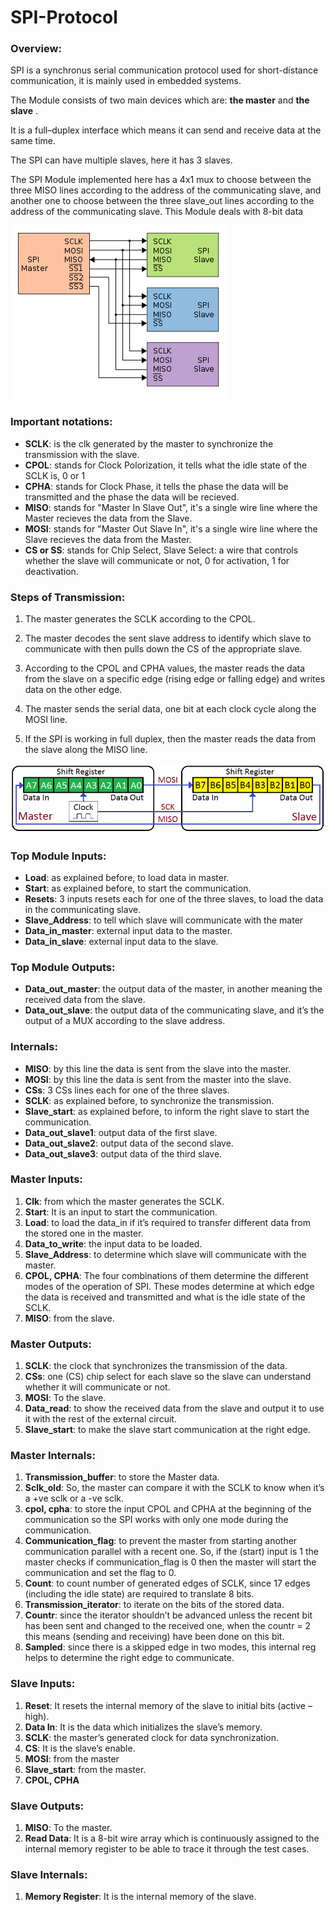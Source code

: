 # SPI-Protocol
### Overview:
SPI is a synchronus serial communication protocol used for short-distance communication, it is mainly used in embedded systems.

The Module consists of two main devices which are: **the master** and **the slave** .

It is a full–duplex interface which means it can send and receive data at the same time.

The SPI can have multiple slaves, here it has 3 slaves.

The SPI Module implemented here has a 4x1 mux to choose between the three MISO lines according to the address of the communicating slave,
        and another one to choose between the three slave_out lines according to the address of the communicating slave.
This Module deals with 8-bit data

![img](https://github.com/Passant-Abdelgalil/SPI-Protocol/blob/master/images/350px-SPI_three_slaves.svg.png?raw=true)

### Important notations:
- **SCLK**: is the clk generated by the master to synchronize the transmission with the slave.
- **CPOL**: stands for Clock Polorization, it tells what the idle state of the SCLK is, 0 or 1
- **CPHA**: stands for Clock Phase, it tells the phase the data will be transmitted and the phase the data will be recieved.
- **MISO**: stands for "Master In Slave Out", it's a single wire line where the Master recieves the data from the Slave.
- **MOSI**: stands for "Master Out Slave In", it's a single wire line where the Slave recieves the data from the Master.
- **CS or SS**: stands for Chip Select, Slave Select: a wire that controls whether the slave will communicate or not, 0 for activation, 1 for deactivation. 


### Steps of Transmission:
1. The master generates the SCLK according to the CPOL.

2. The master decodes the sent slave address to identify which slave to communicate with then pulls down the CS of the appropriate slave.

3. According to the CPOL and CPHA values, the master reads the data from the slave on a specific edge (rising edge or falling edge) and writes data on the other edge.

4. The master sends the serial data, one bit at each clock cycle along the MOSI line.

5. If the SPI is working in full duplex, then the master reads the data from the slave along the MISO line.

![transmission](https://github.com/Passant-Abdelgalil/SPI-Protocol/blob/master/images/SPI-Working-Data-Transfer.gif?raw=true)

### Top Module Inputs:  
-	**Load**: as explained before, to load data in master.
-	**Start**: as explained before, to start the communication.
-	**Resets**: 3 inputs resets each for one of the three slaves, to load the data in the communicating slave.
-	**Slave_Address**: to tell which slave will communicate with the mater
-	**Data_in_master**: external input data to the master.
-	**Data_in_slave**: external input data to the slave.

### Top Module Outputs:
-	**Data_out_master**: the output data of the master, in another meaning the received data from the slave.
-	**Data_out_slave**: the output data of the communicating slave, and it’s the output of a MUX according to the slave address.

### Internals:
-	**MISO**: by this line the data is sent from the slave into the master.
-	**MOSI**: by this line the data is sent from the master into the slave.
-	**CSs**: 3 CSs lines each for one of the three slaves.
-	**SCLK**: as explained before, to synchronize the transmission.
-	**Slave_start**: as explained before, to inform the right slave to start the communication.
-	**Data_out_slave1**: output data of the first slave.
-	**Data_out_slave2**: output data of the second slave.
-	**Data_out_slave3**: output data of the third slave.



### Master Inputs:
1.	**Clk**: from which the master generates the SCLK.
2.	**Start**: It is an input to start the communication.
3.	**Load**: to load the data_in if it’s required to transfer different data from the stored one in the master.
4.	**Data_to_write**: the input data to be loaded.
5.	**Slave_Address**: to determine which slave will communicate with the master.
6.	**CPOL, CPHA**: The four combinations of them determine the different modes of the operation of SPI.
                    These modes determine at which edge the data is received and transmitted and what is the idle state of the SCLK.
7.	**MISO**: from the slave.


### Master Outputs:
1.	**SCLK**: the clock that synchronizes the transmission of the data.
2.	**CSs**: one (CS) chip select for each slave so the slave can understand whether it will communicate or not.
3.	**MOSI**: To the slave.
4.	**Data_read**: to show the received data from the slave and output it to use it with the rest of the external circuit.
5.	**Slave_start**: to make the slave start communication at the right edge.

### Master Internals:
1.	**Transmission_buffer**: to store the Master data.
2.	**Sclk_old**: So, the master can compare it with the SCLK to know when it’s a +ve sclk or a -ve sclk.
3.	**cpol, cpha**: to store the input CPOL and CPHA at the beginning of the communication so the SPI works with only one mode during the communication.
4.	**Communication_flag**: to prevent the master from starting another communication parallel with a recent one.
         So, if the (start) input is 1 the master checks if communication_flag is 0 then the master will start the communication and set the flag to 0.
5.	**Count**: to count number of generated edges of SCLK, since 17 edges (including the idle state) are required to translate 8 bits.
6.	**Transmission_iterator**: to iterate on the bits of the stored data.
7.	**Countr**: since the iterator shouldn’t be advanced unless the recent bit has been sent and changed to the received one,
                when the countr = 2 this means (sending and receiving) have been done on this bit.
8.	**Sampled**: since there is a skipped edge in two modes, this internal reg helps to determine the right edge to communicate.


### Slave Inputs:
1.	**Reset**: It resets the internal memory of the slave to initial bits (active – high).
2.	**Data In**: It is the data which initializes the slave’s memory.
3.	**SCLK**: the master’s generated clock for data synchronization.
4.	**CS**: It is the slave’s enable.
5.	**MOSI**: from the master
6.	**Slave_start**: from the master.
8.	**CPOL, CPHA** 


### Slave Outputs:
1.	**MISO**: To the master.
2.	**Read Data**: It is a 8-bit wire array which is continuously assigned to the internal memory register to be able to trace it through the test cases.



### Slave Internals:
1.	**Memory Register**: It is the internal memory of the slave.

